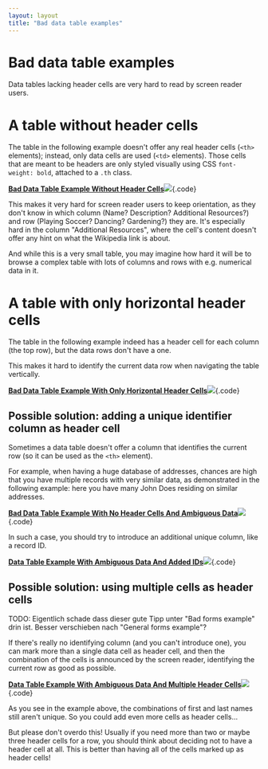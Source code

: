 ```yaml
---
layout: layout
title: "Bad data table examples"
---
```


# Bad data table examples

Data tables lacking header cells are very hard to read by screen reader users.

# A table without header cells

The table in the following example doesn't offer any real header cells (`<th>` elements); instead, only data cells are used (`<td>` elements). Those cells that are meant to be headers are only styled visually using CSS `font-weight: bold`, attached to a `.th` class.

[**Bad Data Table Example Without Header Cells**![](https://s3-us-west-2.amazonaws.com/i.cdpn.io/1279260.brVvaP.small.086f7feb-5a51-4202-ad29-4b9cc7f377fb.png)](https://codepen.io/accessibility-developer-guide/pen/brVvaP){.code}

This makes it very hard for screen reader users to keep orientation, as they don't know in which column (Name? Description? Additional Resources?) and row (Playing Soccer? Dancing? Gardening?) they are. It's especially hard in the column "Additional Resources", where the cell's content doesn't offer any hint on what the Wikipedia link is about.

And while this is a very small table, you may imagine how hard it will be to browse a complex table with lots of columns and rows with e.g. numerical data in it.

# A table with only horizontal header cells

The table in the following example indeed has a header cell for each column (the top row), but the data rows don't have a one.

This makes it hard to identify the current data row when navigating the table vertically.

[**Bad Data Table Example With Only Horizontal Header Cells**![](https://s3-us-west-2.amazonaws.com/i.cdpn.io/1279260.MvaVzj.small.65e1439d-da20-4b92-a03f-9eadf8ec4608.png)](https://codepen.io/accessibility-developer-guide/pen/MvaVzj){.code}

## Possible solution: adding a unique identifier column as header cell

Sometimes a data table doesn't offer a column that identifies the current row (so it can be used as the `<th>` element).

For example, when having a huge database of addresses, chances are high that you have multiple records with very similar data, as demonstrated in the following example: here you have many John Does residing on similar addresses.

[**Bad Data Table Example With No Header Cells And Ambiguous Data**![](https://s3-us-west-2.amazonaws.com/i.cdpn.io/1279260.xLwjwj.small.1e48d2a1-f509-4bab-ade5-b23cc0a580d2.png)](https://codepen.io/accessibility-developer-guide/pen/xLwjwj){.code}

In such a case, you should try to introduce an additional unique column, like a record ID.

[**Data Table Example With Ambiguous Data And Added IDs**![](https://s3-us-west-2.amazonaws.com/i.cdpn.io/1279260.ayvGpK.small.d694d987-560e-4988-86a1-73fae1581ad3.png)](https://codepen.io/accessibility-developer-guide/pen/ayvGpK){.code}

## Possible solution: using multiple cells as header cells

TODO: Eigentlich schade dass dieser gute Tipp unter "Bad forms example" drin ist. Besser verschieben nach "General forms example"?

If there's really no identifying column (and you can't introduce one), you can mark more than a single data cell as header cell, and then the combination of the cells is announced by the screen reader, identifying the current row as good as possible.

[**Data Table Example With Ambiguous Data And Multiple Header Cells**![](https://s3-us-west-2.amazonaws.com/i.cdpn.io/1279260.jLbxwB.small.afb208ad-1688-462d-a23b-7d85d0be3d1c.png)](https://codepen.io/accessibility-developer-guide/pen/jLbxwB){.code}

As you see in the example above, the combinations of first and last names still aren't unique. So you could add even more cells as header cells...

But please don't overdo this! Usually if you need more than two or maybe three header cells for a row, you should think about deciding not to have a header cell at all. This is better than having all of the cells marked up as header cells!